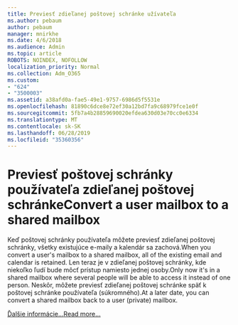 ```yaml
---
title: Previesť zdieľanej poštovej schránke užívateľa
ms.author: pebaum
author: pebaum
manager: mnirkhe
ms.date: 4/6/2018
ms.audience: Admin
ms.topic: article
ROBOTS: NOINDEX, NOFOLLOW
localization_priority: Normal
ms.collection: Adm_O365
ms.custom:
- "624"
- "3500003"
ms.assetid: a38afd0a-fae5-49e1-9757-6986d5f5531e
ms.openlocfilehash: 81890c6dce8e72ef30a12bd7fa9c68979fce1e0f
ms.sourcegitcommit: 5fb7a4b28859690020efdea630d03e70cc0e6334
ms.translationtype: MT
ms.contentlocale: sk-SK
ms.lasthandoff: 06/28/2019
ms.locfileid: "35360356"
---
```

# <a name="convert-a-user-mailbox-to-a-shared-mailbox"></a><span data-ttu-id="aec7c-102">Previesť poštovej schránky používateľa zdieľanej poštovej schránke</span><span class="sxs-lookup"><span data-stu-id="aec7c-102">Convert a user mailbox to a shared mailbox</span></span>

<span data-ttu-id="aec7c-103">Keď poštovej schránky používateľa môžete previesť zdieľanej poštovej schránky, všetky existujúce e-maily a kalendár sa zachová.</span><span class="sxs-lookup"><span data-stu-id="aec7c-103">When you convert a user's mailbox to a shared mailbox, all of the existing email and calendar is retained.</span></span> <span data-ttu-id="aec7c-104">Len teraz je v zdieľanej poštovej schránky, kde niekoľko ľudí bude môcť prístup namiesto jednej osoby.</span><span class="sxs-lookup"><span data-stu-id="aec7c-104">Only now it's in a shared mailbox where several people will be able to access it instead of one person.</span></span> <span data-ttu-id="aec7c-105">Neskôr, môžete previesť zdieľanej poštovej schránke späť k poštovej schránke používateľa (súkromného).</span><span class="sxs-lookup"><span data-stu-id="aec7c-105">At a later date, you can convert a shared mailbox back to a user (private) mailbox.</span></span>
  
[<span data-ttu-id="aec7c-106">Ďalšie informácie...</span><span class="sxs-lookup"><span data-stu-id="aec7c-106">Read more...</span></span>](https://support.office.com/article/2e122487-e1f5-4f26-ba41-5689249d93ba)
  